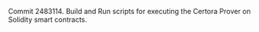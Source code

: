 Commit 2483114.                    Build and Run scripts for executing the Certora Prover on Solidity smart contracts.